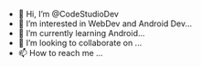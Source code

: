 - 👋 Hi, I’m @CodeStudioDev
- 👀 I’m interested in WebDev and Android Dev...
- 🌱 I’m currently learning Android...
- 💞️ I’m looking to collaborate on ...
- 📫 How to reach me ...

<!---
CodeStudioDev/CodeStudioDev is a ✨ special ✨ repository because its `README.md` (this file) appears on your GitHub profile.
You can click the Preview link to take a look at your changes.
--->
